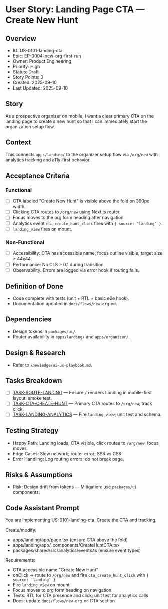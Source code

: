 # User Story: Landing Page CTA — Create New Hunt

## Overview
- ID: US-0101-landing-cta
- Epic: [EP-0004-new-org-first-run](../../README.md)
- Owner: Product Engineering
- Priority: High
- Status: Draft
- Story Points: 3
- Created: 2025-09-10
- Last Updated: 2025-09-10

## Story
As a prospective organizer on mobile, I want a clear primary CTA on the landing page to create a new hunt so that I can immediately start the organization setup flow.

## Context
This connects `apps/landing/` to the organizer setup flow via `/org/new` with analytics tracking and a11y-first behavior.

## Acceptance Criteria
### Functional
- [ ] CTA labeled "Create New Hunt" is visible above the fold on 390px width.
- [ ] Clicking CTA routes to `/org/new` using Next.js router.
- [ ] Focus moves to the org form heading after navigation.
- [ ] Analytics event `cta_create_hunt_click` fires with `{ source: "landing" }`.
- [ ] `landing_view` fires on mount.

### Non-Functional
- [ ] Accessibility: CTA has accessible name; focus outline visible; target size ≥ 44x44.
- [ ] Performance: No CLS > 0.1 during transition.
- [ ] Observability: Errors are logged via error hook if routing fails.

## Definition of Done
- Code complete with tests (unit + RTL + basic e2e hook).
- Documentation updated in `docs/flows/new-org.md`.

## Dependencies
- Design tokens in `packages/ui/`.
- Router availability in `apps/landing/` and `apps/organizer/`.

## Design & Research
- Refer to `knowledge/ui-ux-playbook.md`.

## Tasks Breakdown
- [ ] [TASK-ROUTE-LANDING](./tasks/TASK-ROUTE-LANDING.md) — Ensure `/` renders Landing in mobile-first layout; smoke test.
- [ ] [TASK-CTA-CREATE-HUNT](./tasks/TASK-CTA-CREATE-HUNT.md) — Primary CTA routes to `/org/new`; track click.
- [ ] [TASK-LANDING-ANALYTICS](./tasks/TASK-LANDING-ANALYTICS.md) — Fire `landing_view`; unit test and schema.

## Testing Strategy
- Happy Path: Landing loads, CTA visible, click routes to `/org/new`, focus moves.
- Edge Cases: Slow network; router error; SSR vs CSR.
- Error Handling: Log routing errors; do not break page.

## Risks & Assumptions
- Risk: Design drift from tokens — Mitigation: use `packages/ui` components.

## Code Assistant Prompt
You are implementing US-0101-landing-cta. Create the CTA and tracking.

Create/modify:
- apps/landing/app/page.tsx (ensure CTA above the fold)
- apps/landing/app/_components/CreateHuntCTA.tsx
- packages/shared/src/analytics/events.ts (ensure event types)

Requirements:
- CTA accessible name "Create New Hunt"
- onClick → route to `/org/new` and fire `cta_create_hunt_click` with `{ source: 'landing' }`
- Fire `landing_view` on mount
- Focus moves to org form heading on navigation
- Tests: RTL for CTA presence and click; unit test for analytics calls
- Docs: update `docs/flows/new-org.md` CTA section
